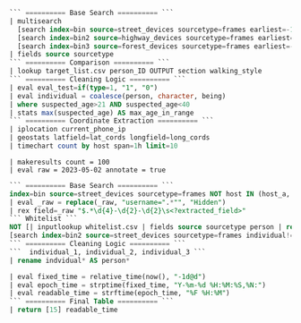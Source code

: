 
```sql
``` ========== Base Search ========== ```
| multisearch
  [search index=bin source=street_devices sourcetype=frames earliest=-1d@d latest=now()]
  [search index=bin2 source=highway_devices sourcetype=frames earliest=-1d@d latest=now()]
  [search index=bin3 source=forest_devices sourcetype=frames earliest=-1d@d latest=now()]
| fields source sourcetype
``` ========== Comparison ========== ```
| lookup target_list.csv person_ID OUTPUT section walking_style
``` ========== Cleaning Logic ========== ```
| eval eval_test=if(type=1, "1", "0")
| eval individual = coalesce(person, character, being)
| where suspected_age>21 AND suspected_age<40
| stats max(suspected_age) AS max_age_in_range
``` ========== Coordinate Extraction ========== ```
| iplocation current_phone_ip
| geostats latfield=lat_cords longfield=long_cords
| timechart count by host span=1h limit=10
```

```
| makeresults count = 100
| eval raw = 2023-05-02 annotate = true

```

```sql
``` ========== Base Search ========== ```
index=bin source=street_devices sourcetype=frames NOT host IN (host_a, host_b, host_c) earliest=-1mon@mon latest=-5d@d+5m+40s
| eval _raw = replace(_raw, "username=".*"", "Hidden")
| rex field=_raw "$.*\d{4}-\d{2}-\d{2}\s<?extracted_field>"
``` Whitelist ```
NOT [| inputlookup whitelist.csv | fields source sourcetype person | rename person AS individual]
[search index=bin2 source=street_devices sourcetype=frames individual!=A* | fields individual]
``` ========== Cleaning Logic ========== ```
```  individual_1, individual_2, individual_3 ```
| rename indvidual* AS person*

| eval fixed_time = relative_time(now(), "-1d@d")
| eval epoch_time = strptime(fixed_time, "Y-%m-%d %H:%M:%S,%N:")
| eval readable_time = strftime(epoch_time, "%F %H:%M")
``` ========== Final Table ========== ```
| return [15] readable_time
```

